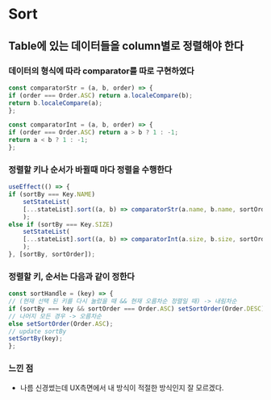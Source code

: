 # Sort

## Table에 있는 데이터들을 column별로 정렬해야 한다

### 데이터의 형식에 따라 comparator를 따로 구현하였다
```js
const comparatorStr = (a, b, order) => {
if (order === Order.ASC) return a.localeCompare(b);
return b.localeCompare(a);
};

const comparatorInt = (a, b, order) => {
if (order === Order.ASC) return a > b ? 1 : -1;
return a < b ? 1 : -1;
};
```

### 정렬할 키나 순서가 바뀔때 마다 정렬을 수행한다
```javascript
useEffect(() => {
if (sortBy === Key.NAME)
    setStateList(
    [...stateList].sort((a, b) => comparatorStr(a.name, b.name, sortOrder)),
    );
else if (sortBy === Key.SIZE)
    setStateList(
    [...stateList].sort((a, b) => comparatorInt(a.size, b.size, sortOrder)),
    );
}, [sortBy, sortOrder]);
```

### 정렬할 키, 순서는 다음과 같이 정한다
```js
const sortHandle = (key) => {
// (현재 선택 된 키를 다시 눌렀을 때 && 현재 오름차순 정렬일 때) -> 내림차순
if (sortBy === key && sortOrder === Order.ASC) setSortOrder(Order.DESC);
// 나머지 모든 경우 -> 오름차순
else setSortOrder(Order.ASC);
// update sortBy
setSortBy(key);
};
```

### 느낀 점
* 나름 신경썼는데 UX측면에서 내 방식이 적절한 방식인지 잘 모르겠다.